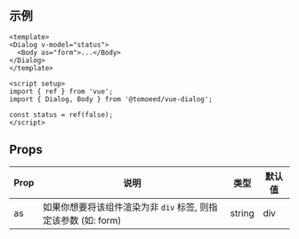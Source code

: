 ## 示例

```vue
<template>
<Dialog v-model="status">
  <Body as="form">...</Body>
</Dialog>
</template>

<script setup>
import { ref } from 'vue';
import { Dialog, Body } from '@tomoeed/vue-dialog';

const status = ref(false);
</script>
```

## Props

| Prop | 说明                                       | 类型     | 默认值 |
|------|------------------------------------------|--------|-----|
| as   | 如果你想要将该组件渲染为非 `div` 标签, 则指定该参数 (如: form) | string | div |
